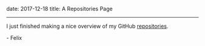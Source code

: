date:   2017-12-18
title:  A Repositories Page

---

I just finished making a nice overview of my GitHub
[repositories](/repos.html).

\- Felix
